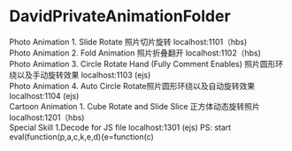 # DavidPrivateAnimationFolder                                                                                                 
Photo Animation 1. Slide Rotate 照片切片旋转                                   localhost:1101（hbs)                             
Photo Animation 2. Fold Animation 照片折叠翻开                                 localhost:1102（hbs)  
Photo Animation 3. Circle Rotate Hand (Fully Comment Enables) 照片圆形环绕以及手动旋转效果         localhost:1103 (ejs)                
Photo Animation 4. Auto Circle Rotate照片圆形环绕以及自动旋转效果                localhost:1104 (ejs)   
Cartoon Animation 1. Cube Rotate and Slide Slice	正方体动态旋转照片             localhost:1201（hbs)                              
Special Skill 1.Decode for JS file                                           localhost:1301 (ejs)
PS: start eval(function(p,a,c,k,e,d){e=function(c)
 
